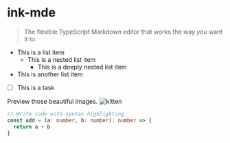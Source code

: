 # ink-mde

> The flexible TypeScript Markdown editor that works the way *you* want it to.

- This is a list item
  - This is a nested list item
    - This is a deeply nested list item
- This is another list item

- [ ] This is a task

Preview those beautiful images. ![kitten](https://placekitten.com/2000/200)

```ts
// Write code with syntax highlighting.
const add = (a: number, b: number): number => {
  return a + b
}
```
